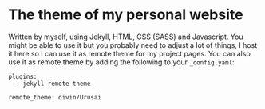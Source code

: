 # The theme of my personal website

Written by myself, using Jekyll, HTML, CSS (SASS) and Javascript. You might be able to use it but you probably need to adjust a lot of things, I host it here so I can use it as remote theme for my project pages. You can also use it as remote theme by adding the following to your `_config.yaml`:

```
plugins:
  - jekyll-remote-theme
 
remote_theme: divin/Urusai
```

